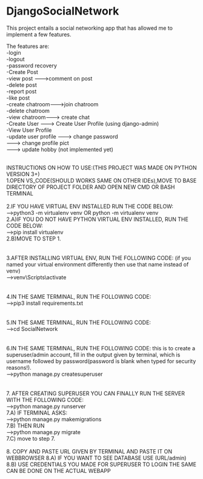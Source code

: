 # DjangoSocialNetwork

This project entails a social networking app that has allowed me to implement a few features.

The features are:<br/>
-login<br/>
-logout<br/>
-password recovery<br/>
-Create Post<br/>
-view post --->comment on post<br/>
-delete post<br/>
-report post<br/>
-like post<br/>
-create chatroom--->join chatroom<br/>
-delete chatroom<br/>
-view chatroom---> create chat<br/>
-Create User ---> Create User Profile (using django-admin)<br/>
-View User Profile<br/>
-update user profile ---> change password<br/>
                     ---> change profile pict <br/>
                     ---> update hobby (not implemented yet)<br/>
<br/>


INSTRUCTIONS ON HOW TO USE:(THIS PROJECT WAS MADE ON PYTHON VERSION 3+)<br/>
1.OPEN VS_CODE(SHOULD WORKS SAME ON OTHER IDEs),MOVE TO BASE DIRECTORY OF PROJECT FOLDER AND OPEN NEW CMD OR BASH TERMINAL
<br/>
<br/>
2.IF YOU HAVE VIRTUAL ENV INSTALLED RUN THE CODE BELOW:<br/>
-->python3 -m virtualenv venv OR python -m virtualenv venv <br/>
2.A)IF YOU DO NOT HAVE PYTHON VIRTUAL ENV INSTALLED, RUN THE CODE BELOW:<br/>
-->pip install virtualenv  <br/>
2.B)MOVE TO STEP 1.<br/>
<br/>
<br/>
3.AFTER INSTALLING VIRTUAL ENV, RUN THE FOLLOWING CODE: (if you named your virtual environment differently then use that name instead of venv)<br/>
-->venv\Scripts\activate<br/>
<br/>
<br/>
4.IN THE SAME TERMINAL, RUN THE FOLLOWING CODE:<br/>
-->pip3 install requirements.txt<br/>
<br/>
<br/>
5.IN THE SAME TERMINAL, RUN THE FOLLOWING CODE:<br/>
-->cd SocialNetwork<br/>
<br/>
<br/>
6.IN THE SAME TERMINAL, RUN THE FOLLOWING CODE: this is to create a superuser/admin account, fill in the output given by terminal, which is username followed by password(password is blank when typed for security reasons!).<br/>
-->python manage.py createsuperuser<br/>
<br/>
<br/>
7. AFTER CREATING SUPERUSER YOU CAN FINALLY RUN THE SERVER WITH THE FOLLOWING CODE:<br/>
-->python manage.py runserver<br/>
7.A) IF TERMINAL ASKS:<br/>
-->python manage.py makemigrations<br/>
7.B) THEN RUN <br/>
-->python manage.py migrate<br/>
7.C) move to step 7.
<br/>
<br/>
8. COPY AND PASTE URL GIVEN BY TERMINAL AND PASTE IT ON WEBBROWSER
8.A) IF YOU WANT TO SEE DATABASE USE (URL/admin)
8.B) USE CREDENTIALS YOU MADE FOR SUPERUSER TO LOGIN THE SAME CAN BE DONE ON THE ACTUAL WEBAPP



